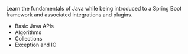 Learn the fundamentals of Java while being introduced to a Spring Boot framework and associated integrations and plugins.


* Basic Java APIs
* Algorithms
* Collections
* Exception and IO


